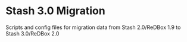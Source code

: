 Stash 3.0 Migration
===================

Scripts and config files for migration data from Stash 2.0/ReDBox 1.9 to Stash 3.0/ReDBox 2.0

